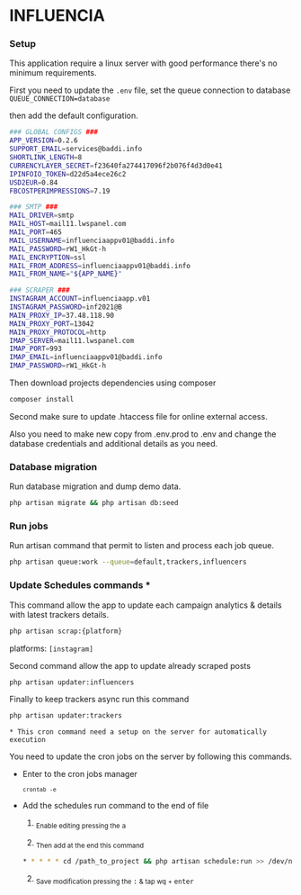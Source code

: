 # INFLUENCIA
### Setup

This application require a linux server with good performance there's no minimum requirements.

First you need to update the `.env` file, set the queue connection to database
`QUEUE_CONNECTION=database`

then add the default configuration.

``` bash
### GLOBAL CONFIGS ###
APP_VERSION=0.2.6
SUPPORT_EMAIL=services@baddi.info
SHORTLINK_LENGTH=8
CURRENCYLAYER_SECRET=f23640fa274417096f2b076f4d3d0e41
IPINFOIO_TOKEN=d22d5a4ece26c2
USD2EUR=0.84
FBCOSTPERIMPRESSIONS=7.19

### SMTP ###
MAIL_DRIVER=smtp
MAIL_HOST=mail11.lwspanel.com
MAIL_PORT=465
MAIL_USERNAME=influenciaappv01@baddi.info
MAIL_PASSWORD=rW1_HkGt-h
MAIL_ENCRYPTION=ssl
MAIL_FROM_ADDRESS=influenciaappv01@baddi.info
MAIL_FROM_NAME="${APP_NAME}"

### SCRAPER ###
INSTAGRAM_ACCOUNT=influenciaapp.v01
INSTAGRAM_PASSWORD=inf2021@B
MAIN_PROXY_IP=37.48.118.90
MAIN_PROXY_PORT=13042
MAIN_PROXY_PROTOCOL=http
IMAP_SERVER=mail11.lwspanel.com
IMAP_PORT=993
IMAP_EMAIL=influenciaappv01@baddi.info
IMAP_PASSWORD=rW1_HkGt-h
```

Then download projects dependencies using composer

``` bash
composer install
```

Second make sure to update .htaccess file for online external access.

Also you need to make new copy from .env.prod to .env and change the database credentials and additional details as you need.

### Database migration

Run database migration and dump demo data.

``` bash
php artisan migrate && php artisan db:seed
```

### Run jobs
Run artisan command that permit to listen and process each job queue.

``` bash
php artisan queue:work --queue=default,trackers,influencers
```

### Update Schedules commands *
This command allow the app to update each campaign analytics & details with latest trackers details.
``` bash
php artisan scrap:{platform}
```
platforms: `[instagram]`

Second command allow the app to update already scraped posts
``` bash
php artisan updater:influencers
```

Finally to keep trackers async run this command
``` bash
php artisan updater:trackers
```

`* This cron command need a setup on the server for automatically execution`

You need to update the cron jobs on the server by following this commands.

- Enter to the cron jobs manager

    <sub>`crontab -e`</sub>

- Add the schedules run command to the end of file

    1. <sub>Enable editing pressing the <kbd>a</kbd>

    3. <sub>Then add at the end this command
    ``` bash
    * * * * * cd /path_to_project && php artisan schedule:run >> /dev/null 2>&1
    ```

    2. <sub>Save modification pressing the <kbd>:</kbd> & tap wq + <kbd>enter</kbd>

